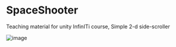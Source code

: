 # SpaceShooter
Teaching material for unity InfinITi course, 
Simple 2-d side-scroller

![image](https://user-images.githubusercontent.com/84780377/190231921-ae325095-e812-4772-a976-36ec1cc4a8c0.png)
